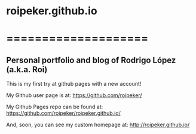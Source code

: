 # roipeker.github.io
# ====================

## Personal portfolio and blog of Rodrigo López (a.k.a. Roi)

This is my first try at github pages with a new account!

My Github user page is at: 
https://github.com/roipeker/

My Github Pages repo can be found at:  
https://github.com/roipeker/roipeker.github.io/

And, soon, you can see my custom homepage at:
http://roipeker.github.io/
